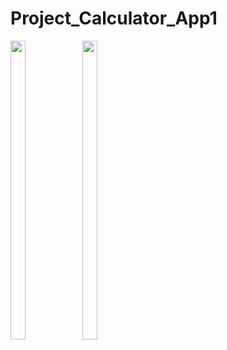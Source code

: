 # Project_Calculator_App1

<p>
  <img src = "https://github.com/ViditSavaliya19/Project_Calculator_App1/assets/77187106/c7832e89-8570-4b34-9b8a-18796af04e12" width=22% height=35%>
  <img src = "https://github.com/ViditSavaliya19/Project_Calculator_App1/assets/77187106/56ef543c-7b17-45bc-9441-b7e2734e40de" width=22% height=35%>
</p>
